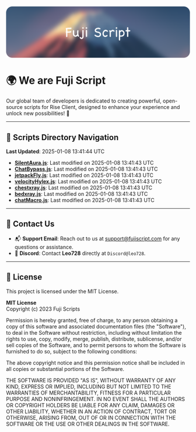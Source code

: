 ![Banner](.github/b.webp)

# 🌍 **We are Fuji Script**

Our global team of developers is dedicated to creating powerful, open-source scripts for Rise Client, designed to enhance your experience and unlock new possibilities! 🌟

---
<!-- SCRIPTS_NAVIGATION_START -->
## 📂 **Scripts Directory Navigation**

**Last Updated**: 2025-01-08 13:41:44 UTC

- **[SilentAura.js](scripts/SilentAura.js)**: Last modified on 2025-01-08 13:41:43 UTC
- **[ChatBypass.js](scripts/ChatBypass.js)**: Last modified on 2025-01-08 13:41:43 UTC
- **[jetpackFly.js](scripts/jetpackFly.js)**: Last modified on 2025-01-08 13:41:43 UTC
- **[velocityHylex.js](scripts/velocityHylex.js)**: Last modified on 2025-01-08 13:41:43 UTC
- **[chestxray.js](scripts/chestxray.js)**: Last modified on 2025-01-08 13:41:43 UTC
- **[bedxray.js](scripts/bedxray.js)**: Last modified on 2025-01-08 13:41:43 UTC
- **[chatMacro.js](scripts/chatMacro.js)**: Last modified on 2025-01-08 13:41:43 UTC

<!-- SCRIPTS_NAVIGATION_END -->

---

## 💬 **Contact Us**  
- 📬 **Support Email**: Reach out to us at [support@fujiscript.com](mailto:support@fujiscript.com) for any questions or assistance.  
- 💬 **Discord**: Contact **Leo728** directly at `Discord@leo728`.

---

## 📜 **License**

This project is licensed under the MIT License.  

**MIT License**  
Copyright (c) 2023 Fuji Scripts  

Permission is hereby granted, free of charge, to any person obtaining a copy of this software and associated documentation files (the "Software"), to deal in the Software without restriction, including without limitation the rights to use, copy, modify, merge, publish, distribute, sublicense, and/or sell copies of the Software, and to permit persons to whom the Software is furnished to do so, subject to the following conditions:  

The above copyright notice and this permission notice shall be included in all copies or substantial portions of the Software.  

THE SOFTWARE IS PROVIDED "AS IS", WITHOUT WARRANTY OF ANY KIND, EXPRESS OR IMPLIED, INCLUDING BUT NOT LIMITED TO THE WARRANTIES OF MERCHANTABILITY, FITNESS FOR A PARTICULAR PURPOSE AND NONINFRINGEMENT. IN NO EVENT SHALL THE AUTHORS OR COPYRIGHT HOLDERS BE LIABLE FOR ANY CLAIM, DAMAGES OR OTHER LIABILITY, WHETHER IN AN ACTION OF CONTRACT, TORT OR OTHERWISE, ARISING FROM, OUT OF OR IN CONNECTION WITH THE SOFTWARE OR THE USE OR OTHER DEALINGS IN THE SOFTWARE.  
